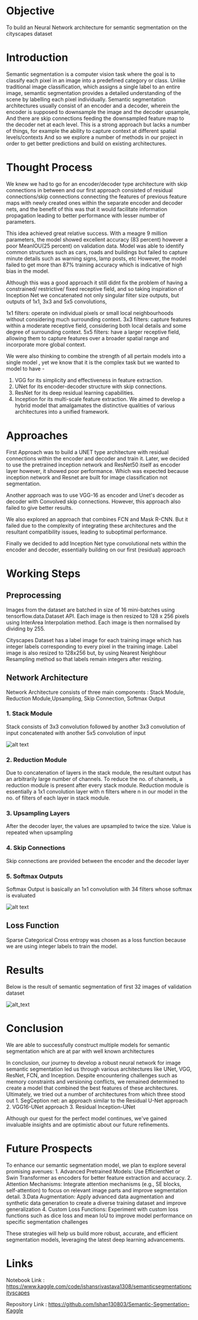 # Objective
To build an Neural Network architecture for semantic segmentation on the cityscapes dataset 

# Introduction
Semantic segmentation is  a computer vision task where the goal is to classify each pixel in an image into a predefined category or class. Unlike traditional image classification, which assigns a single label to an entire image, semantic segmentation provides a detailed understanding of the scene by labelling each pixel individually. 
Semantic segmentation architectures usually consist of  an encoder and a decoder,
wherein the encoder is supposed to downsample the image and the decoder upsample,
And there are skip connections feeding the downsampled feature map to the decoder net at each level.
This is a strong approach but lacks a number of things, for example the ability to capture context at different spatial levels/contexts 
And so we explore a number of methods in our project in order to get better predictions and build on existing architectures.

# Thought Process
We knew we had to go for an encoder/decoder type architecture with skip connections in between and our first approach consisted of residual connections/skip connections connecting the features of previous feature maps with newly created ones within the separate encoder and decoder nets, and the benefit of this was that it would facilitate information propagation leading to better performance with lesser number of parameters.

This idea achieved great relative success. With a meagre 9 million parameters, the model showed excellent accuracy (83 percent) however a poor MeanIOU(25 percent) on validation data.
Model was able to identify common structures such as cars, roads and buildings but failed to capture minute details such as warning signs, lamp posts, etc 
However, the model failed to get more than 87% training accuracy which is indicative of high bias in the model.

Although this was a good approach it still didnt fix the problem of having a constrained/ restrictive/ fixed receptive field, and so taking inspiration of Inception Net  we concatenated not only singular filter size outputs, but outputs of  1x1, 3x3 and 5x5 convolutions,

1x1 filters: operate on individual pixels or small local neighbourhoods without considering much surrounding context.
3x3 filters: capture features within a moderate receptive field, considering both local details and some degree of surrounding context.
5x5 filters: have a larger receptive field, allowing them to capture features over a broader spatial range and incorporate more global context.

We were also thinking to combine the strength of  all pertain models into a single model , yet we know that it is the complex task but we wanted to model to have -
1. VGG for its simplicity and effectiveness in feature extraction.
2. UNet for its encoder-decoder structure with skip connections.
3. ResNet for its deep residual learning capabilities.
4. Inception for its multi-scale feature extraction.
We aimed to develop a hybrid model that amalgamates the distinctive qualities of various architectures into a unified framework.

# Approaches
First Approach was to build a UNET type architecture with residual connections within the encoder and decoder and train it. 
Later, we decided to use the pretrained inception network and ResNet50  itself as encoder layer however, it showed poor performance. Which was expected because inception network and Resnet are built for image classification not segmentation.

Another approach was to use VGG-16 as encoder and Unet's decoder as decoder with Convolved skip connections. However, this approach also failed to give better results. 

We also explored an approach that combines FCN  and Mask R-CNN. But it failed due to the complexity of integrating these architectures and the resultant compatibility issues, leading to suboptimal performance.

Finally we decided to add Inception Net type convolutional nets within the encoder and decoder, essentially building on our first (residual) approach


# Working Steps
## Preprocessing
Images from the dataset are batched in size of 16 mini-batches using tensorflow.data.Dataset API. Each image is then resized to 128 x 256 pixels using InterArea Interpolation method. Each image is then normalised by dividing by 255. 

Cityscapes Dataset has a label image for each training image which has integer labels corresponding to every pixel in the training image. Label image is also resized to 128x256 but, by using Nearest Neighbour Resampling method so that labels remain integers after resizing. 

## Network Architecture
Network Architecture consists of  three main components : Stack Module, Reduction Module,Upsampling, Skip Connection, Softmax Output

### 1. Stack Module
Stack consists of 3x3 convolution followed by another 3x3 convolution of input 
concatenated with another 5x5 convolution of input

![alt text](https://github.com/Ishan130803/Semantic-Segmentation-CityScapes-Dataset/blob/main/Images/Architecture/Stack_module.jpg)

### 2. Reduction Module
Due to concatenation of layers in the stack module, the resultant output has an arbitrarily large number of channels. To reduce the no. of channels, a reduction module is present after every stack module. Reduction module is essentially a 1x1 convolution layer with n filters where n in our model in the no. of filters of each layer in stack module.

### 3. Upsampling Layers
After the decoder layer, the values are upsampled to twice the size. Value is repeated when upsampling

### 4. Skip Connections
Skip connections are provided between the encoder and the decoder layer

### 5. Softmax Outputs
Softmax Output is basically an 1x1 convolution with 34 filters whose softmax is evaluated

![alt text](https://github.com/Ishan130803/Semantic-Segmentation-CityScapes-Dataset/blob/main/Images/Architecture/Softmax%20Activation.JPG)

## Loss Function
Sparse Categorical Cross entropy was chosen as a loss function because we are using integer labels to train the model. 

# Results
Below is the result of semantic segmentation of first 32 images of validation dataset

![alt_text](https://github.com/Ishan130803/Semantic-Segmentation-CityScapes-Dataset/blob/main/Images/Prediction_img.jpg)

# Conclusion
We are able to successfully construct multiple models for semantic segmentation which  are at par with well known architectures 


In conclusion, our journey to develop a robust neural network for image semantic segmentation led us through various architectures like UNet, VGG, ResNet, FCN, and Inception. Despite encountering challenges such as memory constraints and versioning conflicts, we remained determined to create a model that combined the best features of these architectures.
Ultimately, we tried out a number of architectures from which three stood out
    1. SegCeption net: an approach similar to the Residual U-Net approach
    2. VGG16-UNet approach
    3. Residual Inception-UNet

Although our quest for the perfect model continues, we've gained invaluable insights and are optimistic about our future refinements.

# Future Prospects
To enhance our semantic segmentation model, we plan to explore several promising avenues:
    1. Advanced Pretrained Models: Use EfficientNet or Swin Transformer as encoders for better feature extraction and accuracy.
    2. Attention Mechanisms: Integrate attention mechanisms (e.g., SE blocks, self-attention) to focus on relevant image parts and improve segmentation detail.
    3.Data Augmentation: Apply advanced data augmentation and synthetic data generation to create a diverse training dataset and improve generalization
    4. Custom Loss Functions: Experiment with custom loss functions such as dice loss and mean IoU to improve model performance on specific segmentation challenges
    
These strategies will help us build more robust, accurate, and efficient segmentation models, leveraging the latest deep learning advancements.


# Links
Notebook Link : https://www.kaggle.com/code/ishansrivastava1308/semanticsegmentationcityscapes

Repository Link : https://github.com/Ishan130803/Semantic-Segmentation-Kaggle






